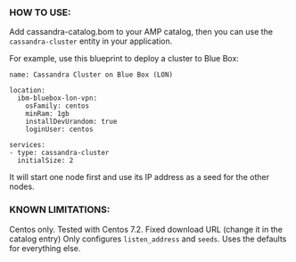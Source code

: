 ### HOW TO USE:

Add cassandra-catalog.bom to your AMP catalog, then you can use
the `cassandra-cluster` entity in your application.

For example, use this blueprint to deploy a cluster to Blue Box:

```
name: Cassandra Cluster on Blue Box (LON)

location:
  ibm-bluebox-lon-vpn:
    osFamily: centos
    minRam: 1gb
    installDevUrandom: true
    loginUser: centos

services:
- type: cassandra-cluster
  initialSize: 2
```

It will start one node first and use its IP address as a seed for the other nodes.

### KNOWN LIMITATIONS:

Centos only. Tested with Centos 7.2.
Fixed download URL (change it in the catalog entry)
Only configures `listen_address` and `seeds`.
Uses the defaults for everything else.
